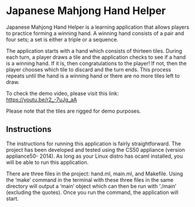 # Japanese Mahjong Hand Helper

Japanese Mahjong Hand Helper is a learning application that allows players to
practice forming a winning hand. A winning hand consists of a pair and four sets; a
set is either a triple or a sequence.

The application starts with a hand which consists of thirteen tiles. During each
turn, a player draws a tile and the application checks to see if a hand is a winning
hand. If it is, then congratulations to the player! If not, then the player chooses
which tile to discard and the turn ends. This process repeats until the hand is a
winning hand or there are no more tiles left to draw.

To check the demo video, please visit this link:
https://youtu.be/r2_-7uJg_aA

Please note that the tiles are rigged for demo purposes.

## Instructions

The instructions for running this application is fairly straightforward. The project
has been developed and tested using the CS50 appliance (version appliance50-
2014). As long as your Linux distro has ocaml installed, you will be able to run this
application.

There are three files in the project: hand.ml, main.ml, and Makefile. Using the
‘make’ command in the terminal with these three files in the same directory will
output a ‘main’ object which can then be run with ‘./main’ (excluding the quotes).
Once you run the command, the application will start.
